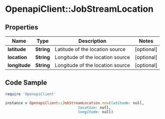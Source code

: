# OpenapiClient::JobStreamLocation

## Properties

Name | Type | Description | Notes
------------ | ------------- | ------------- | -------------
**latitude** | **String** | Latitude of the location source | [optional] 
**location** | **String** | Longitude of the location source | [optional] 
**longitude** | **String** | Longitude of the location source | [optional] 

## Code Sample

```ruby
require 'OpenapiClient'

instance = OpenapiClient::JobStreamLocation.new(latitude: null,
                                 location: null,
                                 longitude: null)
```


